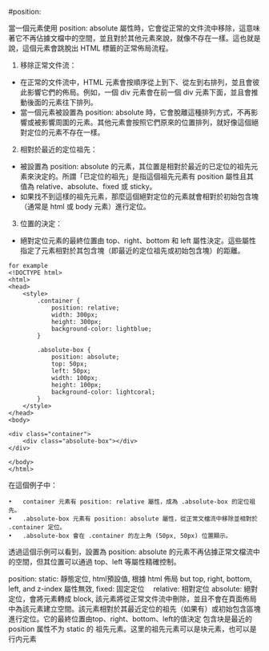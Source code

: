 #position:

當一個元素使用 position: absolute 屬性時，它會從正常的文件流中移除，這意味著它不再佔據文檔中的空間，並且對於其他元素來說，就像不存在一樣。這也就是說，這個元素會跳脫出 HTML 標籤的正常佈局流程。

1. 移除正常文件流：
  * 在正常的文件流中，HTML 元素會按順序從上到下、從左到右排列，並且會彼此影響它們的佈局。例如，一個 div 元素會在前一個 div 元素下面，並且會推動後面的元素往下排列。
  * 當一個元素被設置為 position: absolute 時，它會脫離這種排列方式，不再影響或被影響周圍的元素。其他元素會按照它們原來的位置排列，就好像這個絕對定位的元素不存在一樣。
2. 相對於最近的定位祖先：
  * 被設置為 position: absolute 的元素，其位置是相對於最近的已定位的祖先元素來決定的。所謂「已定位的祖先」是指這個祖先元素有 position 屬性且其值為 relative、absolute、fixed 或 sticky。
  * 如果找不到這樣的祖先元素，那麼這個絕對定位的元素就會相對於初始包含塊（通常是 html 或 body 元素）進行定位。
3. 位置的決定：
  * 絕對定位元素的最終位置由 top、right、bottom 和 left 屬性決定。這些屬性指定了元素相對於其包含塊（即最近的定位祖先或初始包含塊）的距離。
 
~~~
for example
<!DOCTYPE html>
<html>
<head>
    <style>
        .container {
            position: relative;
            width: 300px;
            height: 300px;
            background-color: lightblue;
        }

        .absolute-box {
            position: absolute;
            top: 50px;
            left: 50px;
            width: 100px;
            height: 100px;
            background-color: lightcoral;
        }
    </style>
</head>
<body>

<div class="container">
    <div class="absolute-box"></div>
</div>

</body>
</html>
~~~
在這個例子中：

	•	container 元素有 position: relative 屬性，成為 .absolute-box 的定位祖先。
	•	.absolute-box 元素有 position: absolute 屬性，從正常文檔流中移除並相對於 .container 定位。
	•	.absolute-box 會在 .container 的左上角 (50px, 50px) 位置顯示。

透過這個示例可以看到，設置為 position: absolute 的元素不再佔據正常文檔流中的空間，但其位置可以通過 top、left 等屬性精確控制。

position:
static: 靜態定位, html預設值, 根據 html 佈局 but top, right, bottom, left, and z-index 屬性無效,
fixed: 固定定位　
relative: 相對定位
absolute: 絕對定位，會將元素轉成 block, 該元素將從正常文件流中刪除，並且不會在頁面佈局中為該元素建立空間。該元素相對於其最近定位的祖先（如果有）或初始包含區塊進行定位。它的最終位置由top、right、bottom、left的值決定
包含块是最近的 position 属性不为 static 的 祖先元素。这里的祖先元素可以是块元素，也可以是行内元素